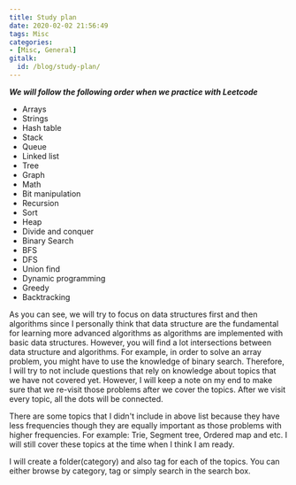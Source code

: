 ```yaml
---
title: Study plan
date: 2020-02-02 21:56:49
tags: Misc
categories:
- [Misc, General]
gitalk:
  id: /blog/study-plan/
---
```


***We will follow the following order when we practice with Leetcode***

* Arrays
* Strings
* Hash table
* Stack
* Queue
* Linked list
* Tree
* Graph
* Math
* Bit manipulation
* Recursion
* Sort
* Heap
* Divide and conquer
* Binary Search
* BFS
* DFS
* Union find
* Dynamic programming
* Greedy
* Backtracking

<!-- more -->

As you can see, we will try to focus on data structures first and then algorithms
since I personally think that data structure are the fundamental for learning more
advanced algorithms as algorithms are implemented with basic data structures. However,
you will find a lot intersections between data structure and algorithms. For example,
in order to solve an array problem, you might have to use the knowledge of binary
search. Therefore, I will try to not include questions that rely on knowledge about
topics that we have not covered yet. However, I will keep a note on my end to make
sure that we re-visit those problems after we cover the topics. After we visit every
topic, all the dots will be connected.

There are some topics that I didn't include in above list because they have less frequencies
though they are equally important as those problems with higher frequencies. For
example: Trie, Segment tree, Ordered map and etc. I will still cover these topics
at the time when I think I am ready.

I will create a folder(category) and also tag for each of the topics. You can either
browse by category, tag or simply search in the search box.
